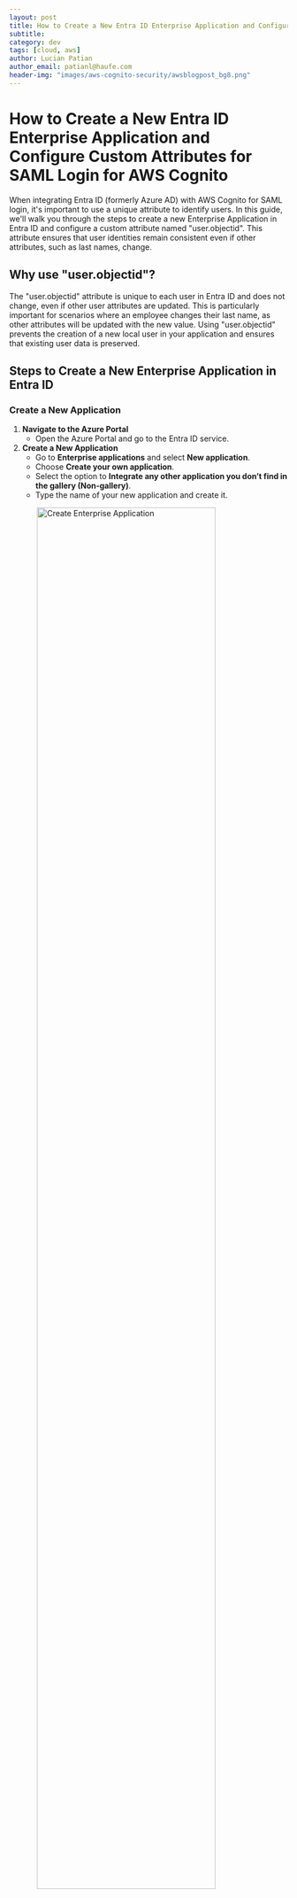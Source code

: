 ```yaml
---
layout: post
title: How to Create a New Entra ID Enterprise Application and Configure Custom Attributes for SAML Login for AWS Cognito 
subtitle:
category: dev
tags: [cloud, aws]
author: Lucian Patian
author_email: patianl@haufe.com
header-img: "images/aws-cognito-security/awsblogpost_bg8.png"
---
```


# How to Create a New Entra ID Enterprise Application and Configure Custom Attributes for SAML Login for AWS Cognito

When integrating Entra ID (formerly Azure AD) with AWS Cognito for SAML login, it's important to use a unique attribute to identify users. In this guide, we'll walk you through the steps to create a new Enterprise Application in Entra ID and configure a custom attribute named "user.objectid". This attribute ensures that user identities remain consistent even if other attributes, such as last names, change.

## Why use "user.objectid"?
The "user.objectid" attribute is unique to each user in Entra ID and does not change, even if other user attributes are updated. This is particularly important for scenarios where an employee changes their last name, as other attributes will be updated with the new value. Using "user.objectid" prevents the creation of a new local user in your application and ensures that existing user data is preserved.

## Steps to Create a New Enterprise Application in Entra ID

### Create a New Application
1. **Navigate to the Azure Portal**
    * Open the Azure Portal and go to the Entra ID service.
2. **Create a New Application**
    * Go to **Enterprise applications** and select **New application**.
    * Choose **Create your own application**.
    * Select the option to **Integrate any other application you don’t find in the gallery (Non-gallery)**.
    * Type the name of your new application and create it.

<a href="/images/entra_cognito/create_ent_app.png" target="_blank">
    <img src="/images/entra_cognito/create_ent_app.png" alt="Create Enterprise Application" style="width: 80%; display: block; margin: 0 auto;">
</a>

### Configure Single Sign-On (SSO) login
Create the connection between Entra ID and your application by setting the login URL and the identity of your application.

1. **Select Single Sign-On Method**
    * In your Enterprise application, select the **Single Sign-On** option from the left menu.
    * Click on **SAML** as the single sign-on method.

2. **Edit Basic SAML Configuration**
    * Edit the **Basic SAML Configuration**.
    * Add the **Identifier (Entity ID)** and **Reply URL (Assertion Consumer Service URL)**.
        * The **Identifier (Entity ID)** should follow the format: urn:amazon:cognito:sp:<Cognito_userpool_ID>.
        * The **Reply URL (Assertion Consumer Service URL)** should follow the format: https://<Cognito_domain_URL>/saml2/idpresponse.

3. **Save the changes** to the Basic SAML Configuration.

<a href="/images/entra_cognito/saml_sso_config.png" target="_blank">
    <img src="/images/entra_cognito/saml_sso_config.png" alt="SAML SSO Configuration" style="width: 85%; display: block; margin: 0 auto;">
</a>



### Configure the User Access for SSO login
Assign the users and groups that should have permissions to log in to your application.

1. **Assign Users and Groups**
    * Select the **Users and groups** option from the Enterprise application options.
    * Click on **Add user/group**.
    * Select the users and/or groups who should have access to your application.
    * Confirm your selections and save.

<a href="/images/entra_cognito/sso_add_users.png" target="_blank">
    <img src="/images/entra_cognito/sso_add_users.png" alt="Add Users for SSO" style="width: 85%; display: block; margin: 0 auto;">
</a>

### Configure User Attributes & Claims for SSO login
Configure which Entra ID attributes should be used to log in to your application.
1. **Edit User Attributes & Claims**
    * From the **Single Sign-On** option for your Enterprise application, edit the **User Attributes & Claims**.

<a href="/images/entra_cognito/sso_attributes_claims.png" target="_blank">
    <img src="/images/entra_cognito/sso_attributes_claims.png" alt="User Attributes and Claims" style="width: 85%; display: block; margin: 0 auto;">
</a>

2. **Set Unique User Identifier**
    * Select the **Unique User Identifier (Name ID)** claim to edit it.
    * In the **Source attribute**, set the value to user.objectid.

<a href="/images/entra_cognito/sso_object_id_claim.png" target="_blank">
    <img src="/images/entra_cognito/sso_object_id_claim.png" alt="Set Object ID Claim" style="width: 85%; display: block; margin: 0 auto;">
</a>

3. Save the changes


## Update the AWS Cognito userpool
Once you have defined all the claim mappings on the Entra ID side, it is time to connect the dots on AWS's side.

### Retrieve SAML Federation Metadata
This is the intermediate step between configuring Entra ID and Cognito.
1. Get the Federation Metadata URL
    * In your Entra ID Enterprise application, navigate to the Single Sign-On section.
    * Locate the App Federation Metadata Url.
    * Copy this URL, as it will be needed in AWS Cognito.

<a href="/images/entra_cognito/sso_metadata_url.png" target="_blank">
    <img src="/images/entra_cognito/sso_metadata_url.png" alt="Federation Metadata URL" style="width: 85%; display: block; margin: 0 auto;">
</a>

### Enable the IdP
After all configurations are done on Entra ID side, you need to update the configuration in Cognito.
1. **Enable the IdP**
    * In AWS Cognito, select the **User Pool** and go to the **Sign-in experience** tab.
    * Under the **Federated identity provider sign-in** section, click on **Add identity provider**.
    * Select the **SAML** type.
    * Enter a name under **Provider name**.
    * Under **Identifiers**, add the **IdpIdentifier** value.
    * Use the recommended setting **Require SP-initiated SAML assertions** for the **IdP-initiated SAML sign-in** setting.
    * Enter the metadata document endpoint URL saved previously.

<a href="/images/entra_cognito/sso_cognito_saml_config.png" target="_blank">
    <img src="/images/entra_cognito/sso_cognito_saml_config.png" alt="Cognito SAML Configuration" style="width: 85%; display: block; margin: 0 auto;">
</a>


This is a better solution than uploading the XML file because Cognito refreshes the metadata every 6 hours or before the metadata expires. This way, you don’t have to manually refresh the metadata XML every time the Entra ID SSL certificates expire or any other change occurs on the Entra ID side that would impact the federation authentication.


### Configure Attribute Mapping
Configure the attributes that are stored in Entra ID and are mapped via the SAML schema in AWS Cognito. Here is a copy-and-paste friendly table for easier usage:

| SAML Attribute | User Pool Attribute | 
|-------------|-------------|
| http://schemas.xmlsoap.org/ws/2005/05/identity/claims/upn | Profile
| http://schemas.xmlsoap.org/claims/CommonName | Preferred User Name
| http://schemas.xmlsoap.org/ws/2005/05/identity/claims/givenname | Given Name
| http://schemas.xmlsoap.org/ws/2005/05/identity/claims/surname | Family Name
| http://schemas.xmlsoap.org/ws/2005/05/identity/claims/emailaddress | Email

<a href="/images/entra_cognito/sso_cognito_attributes.png" target="_blank">
    <img src="/images/entra_cognito/sso_cognito_attributes.png" alt="Cognito Attribute Mapping" style="width: 85%; display: block; margin: 0 auto;">
</a>


### Enable the External IdP for App Clients
Now that you have an IdP using the Entra ID configuration, you need to assign it to your application created in the Cognito userpool.
1. **Enable the IdP for App Clients**
    * In AWS Cognito, navigate to the **App integration** tab, **App client list** section.
    * Select the App client you want to configure and edit the **Hosted UI** section.
    * From the **Identity providers** dropdown, select your newly created IdP (e.g., EntraID) and save the changes.


### Test the Configuration

* Click on the **View Hosted UI** button to quickly test your changes

### Final Steps
After a user has successfully authenticated via the external IdP, it will automatically be created in your Cognito userpool with the "Enabled" status. The confirmation status will be set to EXTERNAL_PROVIDER.

The user attribute **identities** will store the metadata relating to the external IdP that “owns” this identity. This includes the user’s ID in the external IdP’s attribute, in our case, the "Identifier (Entity ID)".

<a href="/images/entra_cognito/sso_cognito_identities.png" target="_blank">
    <img src="/images/entra_cognito/sso_cognito_identities.png" alt="Cognito Identities" style="width: 85%; display: block; margin: 0 auto;">
</a>


These fields will be updated on each successful authentication, so you can rely on the fact that the fields you receive via JWT attributes will be up-to-date.

### Conclusion
By following these steps, you will have a fully functioning solution offering federated authentication with an external Entra ID. This setup ensures that user identities remain consistent and up-to-date, even when user attributes change.

